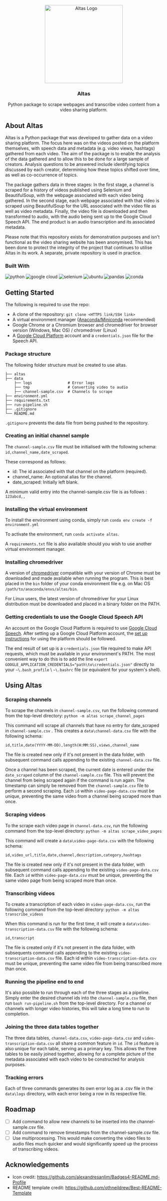 <!-- PROJECT LOGO -->
<br />
<div align="center">
  <a href="https://github.com/jackmulligan-ire/altas">
    <img src="readme-images/altas-logo.png" alt="Altas Logo" height=250 width=250>
  </a>

<h3 align="center">Altas</h3>

  <p align="center">
    Python package to scrape webpages and transcribe video content from a video sharing platform.
  </p>
</div>

## **About Altas**

Altas is a Python package that was developed to gather data on a video sharing platform. The focus here was on the videos posted on the platform themselves, with speech data and metadata (e.g. video views, hashtags) gathered from each video. The aim of the package is to enable the analysis of the data gathered and to allow this to be done for a large sample of creators. Analysis questions to be answered include identifying topics discussed by each creator, determining how these topics shifted over time, as well as co-occurrence of topics.

The package gathers data in three stages: In the first stage, a channel is scraped for a history of videos published using Selenium and BeautifulSoup, with the webpage associated with each video being gathered. In the second stage, each webpage associated with that video is scraped using BeautifulSoup for the URL associated with the video file as well as video metadata. Finally, the video file is downloaded and then transformed to audio, with the audio being sent up to the Google Cloud Speech API. The end product is an audio transcription and its associated metadata.

Please note that this repository exists for demonstration purposes and isn't functional as the video sharing website has been anonymised. This has been done to protect the integrity of the project that continues to utilise Altas in its work. A separate, private repository is used in practice.

### Built With

![python](https://img.shields.io/badge/Python-FFD43B?style=for-the-badge&logo=python&logoColor=blue)
![google cloud](https://img.shields.io/badge/Google_Cloud-4285F4?style=for-the-badge&logo=google-cloud&logoColor=white)
![selenium](https://img.shields.io/badge/Selenium-43B02A?style=for-the-badge&logo=Selenium&logoColor=white)
![ubuntu](https://img.shields.io/badge/Ubuntu-E95420?style=for-the-badge&logo=ubuntu&logoColor=white)
![pandas](https://img.shields.io/badge/Pandas-2C2D72?style=for-the-badge&logo=pandas&logoColor=white)
![conda](https://img.shields.io/badge/conda-342B029.svg?&style=for-the-badge&logo=anaconda&logoColor=white)

## Getting Started

The following is required to use the repo:

- A clone of the repository: `git clone <HTTPS link/SSH link>`
- A virtual environment manager ([Anaconda/Miniconda](https://www.anaconda.com/) recommended)
- Google Chrome or a Chromium browser and chromedriver for browser version (Windows, Mac OS) / chromedriver (Linux)
- A [Google Cloud Platform](https://www.cloud.google.com) account and a `credentials.json` file for the Speech API.

### Package structure

The following folder structure must be created to use altas.

```
├── altas
├── data
    ├── logs                # Error logs
    ├── tmp                 # Converting video to audio
    ├── channel-sample.csv  # Channels to scrape
├── environment.yml
├── requirements.txt
├── run-pipeline.sh
├── .gitignore
└── README.md
```

`.gitignore` prevents the data file from being pushed to the repository.

### Creating an initial channel sample

The `channel-sample.csv` file must be initialised with the following schema: `id,channel_name,date_scraped`.

These correspond as follows:

- id: The id associated with that channel on the platform (required).
- channel_name: An optional alias for the channel.
- date_scraped: Initially left blank.

A minimum valid entry into the channel-sample.csv file is as follows : `123abcd,,`

### Installing the virtual environment

To install the environment using conda, simply run `conda env create -f environment.yml`

To activate the environment, run `conda activate altas`.

A `requirements.txt` file is also available should you wish to use another virtual environment manager.

### Installing chromedriver

A version of [chromedriver](https://chromedriver.chromium.org/downloads) compatible with your version of Chrome must be downloaded and made available when running the program. This is best placed in the `bin` folder of your conda environment file e.g. on Mac OS `/path/to/anaconda/envs/altas/bin`.

For Linux users, the latest version of chromedriver for your Linux distribution must be downloaded and placed in a binary folder on the PATH.

### Getting credentials to use the Google Cloud Speech API

An account on the Google Cloud Platform is required to use [Google Cloud Speech](https://cloud.google.com/speech-to-text/). After setting up a Google Cloud Platform account, the [set up instructions](https://cloud.google.com/speech-to-text/docs/before-you-begin) for using the platform should be followed.

The end result of set up is a `credentials.json` file required to make API requests, which must be available in your environment's PATH. The most convenient way to do this is to add the line `export GOOGLE_APPLICATION_CREDENTIALS="path\to\credentials.json"` directly to your `~\.bash_profile` \ `~\.bashrc` file (or equivalent for your system's shell).

## Using Altas

### Scraping channels

To scrape the channels in `channel-sample.csv`, run the following command from the top-level directory: `python -m altas scrape_channel_pages`

This command will scrape all channels that have no entry for date_scraped in `channel-sample.csv` . This creates a `data\channel-data.csv` file with the following schema:

`id,title,date(YYYY-MM-DD),length(H:MM:SS),views,channel_name`

The file is created new only if it's not present in the data folder, with subsequent command calls appending to the existing `channel-data.csv` file.

Once a channel has been scraped, the current date is entered under the `date_scraped` column of the `channel-sample.csv` file. This will prevent the channel from being scraped again if the command is run again. The timestamp can simply be removed from the `channel-sample.csv` file to perform a second scraping. Each `id` within `video-page-data.csv` must be unique, preventing the same video from a channel being scraped more than once.

### Scraping videos

To the scrape each video page in `channel-data.csv`, run the following command from the top-level directory: `python -m altas scrape_video_pages`

This command will create a `data\video-page-data.csv` with the following schema:

`id,video_url,title,date,channel,description,category,hashtags`

The file is created new only if it's not present in the data folder, with subsequent command calls appending to the existing `video-page-data.csv` file. Each `id` within `video-page-data.csv` must be unique, preventing the same video page from being scraped more than once.

### Transcribing videos

To create a transcription of each video in `video-page-data.csv`, run the following command from the top-level directory: `python -m altas transcribe_videos`

When this command is run for the first time, it will create a `data\video-transcription-data.csv` file with the following schema:

`id,transcript`

The file is created only if it's not present in the data folder, with subsequents command calls appending to the existing `video-transcription-data.csv` file. Each id within `video-transcription-data.csv` must be unique, preventing the same video file from being transcribed more than once.

### Running the pipeline end to end

It's also possible to run through each of the three stages as a pipeline. Simply enter the desired channel ids into the `channel-sample.csv` file, then run `bash run-pipeline.sh` from the top-level directory. For a channel or channels with longer video histories, this will take a long time to run to completion.

### Joining the three data tables together

The three data tables, `channel-data.csv`, `video-page-data.csv` and `video-transcription-data.csv` all share a common feature in `id`. The `id` feature is also unique for each table, serving as a primary key. This allows the three tables to be easily joined together, allowing for a complete picture of the metadata associated with each video to be constructed for analysis purposes.

### Tracking errors

Each of three commands generates its own error log as a .csv file in the `data\logs` directory, with each error being a row in its respective file.

## Roadmap

- [ ] Add command to allow new channels to be inserted into the channel-sample.csv file.
- [ ] Add command to remove timestamps from the channel-sample.csv file.
- [ ] Use multiprocessing. This would make converting the video files to audio files much quicker and would significantly speed up the process of transcribing videos.

## Acknowledgements

- Icon credit: https://github.com/alexandresanlim/Badges4-README.md-Profile
- README template credit: https://github.com/othneildrew/Best-README-Template
